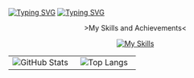<a href="https://git.io/typing-svg"><img src="https://readme-typing-svg.demolab.com?font=Fira+Code&size=30&duration=3000&pause=500&color=000000&center=true&vCenter=true&width=1000&height=100&lines=%E6%AC%A2%E8%BF%8E%E6%9D%A5%E5%88%B0LiHao%E7%9A%84GitHub%E4%BB%A3%E7%A0%81%E4%B8%96%E7%95%8C%EF%BC%81;Welcome+to+LiHao's+GitHub+Code+World!" alt="Typing SVG" /></a>
<a href="https://git.io/typing-svg"><img src="https://readme-typing-svg.demolab.com?font=Fira+Code&pause=1000&color=F7A5EC&center=true&vCenter=true&width=435&lines=%E4%BD%A0%E5%A5%BD%EF%BC%81%E6%88%91%E6%98%AF%E5%B0%8F%E5%B0%8F%E5%87%A4" alt="Typing SVG" /></a>
<p align="center">>My Skills and Achievements<</p>

<p align="center">
  <a href="https://skillicons.dev"><img src="https://skillicons.dev/icons?i=python,c,latex,html,css,javascript,mysql,vuejs,vite,typescript,java,spring,react,matlab,pytorch,r,nextjs&theme=dark&perline=17" alt="My Skills" /></a>
</p>


<table align="center" style="height: 100%;">
  <tr>
    <td valign="middle" width="50%" height="100%" align="center">
      <img src="https://github-readme-stats.vercel.app/api?username=LeastBit&hide=contribs,issues&show_icons=true&theme=transparent" alt="GitHub Stats" />
    </td>
    <td valign="middle" width="50%" height="100%" align="center">
      <img src="https://github-readme-stats.vercel.app/api/top-langs/?username=LeastBit&layout=compact" alt="Top Langs"/>
    </td>
  </tr>
</table>

<p align="center">
>Visitors' records<
</p>

<p align="center">
<img src="https://profile-counter.glitch.me/LeastBit/count.svg" alt="Visitor Count" />
</p>

